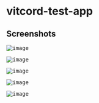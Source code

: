 # vitcord-test-app

## Screenshots

<kbd>![image](https://user-images.githubusercontent.com/8752959/105807781-ef5d2180-5fa6-11eb-8c7e-14e96baa7a6c.png)</kbd>

<kbd>![image](https://user-images.githubusercontent.com/8752959/105807930-2a5f5500-5fa7-11eb-9aa8-0a88aab8f6d2.png)</kbd>

<kbd>![image](https://user-images.githubusercontent.com/8752959/105808026-524eb880-5fa7-11eb-93b5-f3708c7dfd57.png)</kbd>

<kbd>![image](https://user-images.githubusercontent.com/8752959/105808072-6692b580-5fa7-11eb-9079-a41eea099593.png)</kbd>

<kbd>![image](https://user-images.githubusercontent.com/8752959/105808182-904bdc80-5fa7-11eb-9582-9eebb6be5856.png)</kbd>
